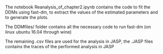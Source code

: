 The notebook Reanalysis_of_chapter2.ipynb contains the code to fit the DDMs using fast-dm, to extract the values of the estimated parameters and to generate the plots. 

The DDMfiles/ folder contains all the necessary code to run fast-dm (on linux ubuntu 16.04 through wine)

The remaining .csv files are used for the analysis in JASP, the .JASP files contains the traces of the performed analysis in JASP